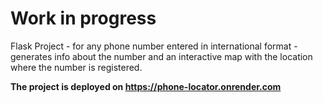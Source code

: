 <h1>Work in progress</h1>


Flask Project - for any phone number entered in international format - generates info about the number and an interactive 
map with the location where the number is registered.

<b>The project is deployed on https://phone-locator.onrender.com</b>
